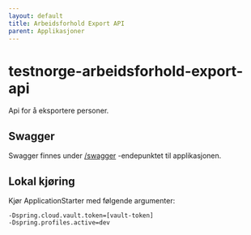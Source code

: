 ```yaml
---
layout: default
title: Arbeidsforhold Export API
parent: Applikasjoner
---
```


# testnorge-arbeidsforhold-export-api
Api for å eksportere personer.

## Swagger
Swagger finnes under [/swagger](https://testnorge-person-export-api.dev.adeo.no/swagger) -endepunktet til applikasjonen.

## Lokal kjøring
Kjør ApplicationStarter med følgende argumenter:
```
-Dspring.cloud.vault.token=[vault-token]
-Dspring.profiles.active=dev
```
